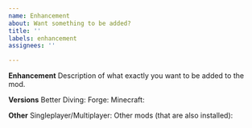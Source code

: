 ```yaml
---
name: Enhancement
about: Want something to be added?
title: ''
labels: enhancement
assignees: ''

---
```


**Enhancement**
Description of what exactly you want to be added to the mod.

**Versions**
Better Diving:
Forge:
Minecraft:

**Other**
Singleplayer/Multiplayer:
Other mods (that are also installed):
